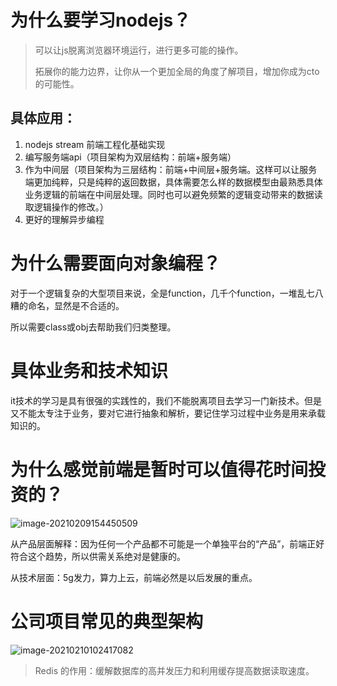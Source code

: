 # 为什么要学习nodejs？

> 可以让js脱离浏览器环境运行，进行更多可能的操作。
>
> 拓展你的能力边界，让你从一个更加全局的角度了解项目，增加你成为cto的可能性。

## 具体应用：

1. nodejs stream 前端工程化基础实现
2. 编写服务端api（项目架构为双层结构：前端+服务端）
3. 作为中间层（项目架构为三层结构：前端+中间层+服务端。这样可以让服务端更加纯粹，只是纯粹的返回数据，具体需要怎么样的数据模型由最熟悉具体业务逻辑的前端在中间层处理。同时也可以避免频繁的逻辑变动带来的数据读取逻辑操作的修改。）
4. 更好的理解异步编程

# 为什么需要面向对象编程？

对于一个逻辑复杂的大型项目来说，全是function，几千个function，一堆乱七八糟的命名，显然是不合适的。

所以需要class或obj去帮助我们归类整理。

# 具体业务和技术知识

it技术的学习是具有很强的实践性的，我们不能脱离项目去学习一门新技术。但是又不能太专注于业务，要对它进行抽象和解析，要记住学习过程中业务是用来承载知识的。

# 为什么感觉前端是暂时可以值得花时间投资的？

![image-20210209154450509](https://qny.volcanoblog.cn/markdown/image-20210209154450509.png)

从产品层面解释：因为任何一个产品都不可能是一个单独平台的“产品”，前端正好符合这个趋势，所以供需关系绝对是健康的。

从技术层面：5g发力，算力上云，前端必然是以后发展的重点。

# 公司项目常见的典型架构

![image-20210210102417082](https://qny.volcanoblog.cn/markdown/image-20210210102417082.png)

> Redis 的作用：缓解数据库的高并发压力和利用缓存提高数据读取速度。